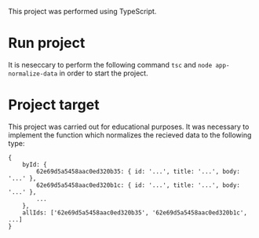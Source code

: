 This project was performed using TypeScript.

# Run project

It is neseccary to perform the following command `tsc` and `node app-normalize-data` in order to start the project.

# Project target

This project was carried out for educational purposes. It was necessary to implement the function which normalizes the recieved data to the following type:
```
{
    byId: {
        62e69d5a5458aac0ed320b35: { id: '...', title: '...', body: '...' },
        62e69d5a5458aac0ed320b1c: { id: '...', title: '...', body: '...' },
        ...
    },
    allIds: ['62e69d5a5458aac0ed320b35', '62e69d5a5458aac0ed320b1c', ...]
}
```